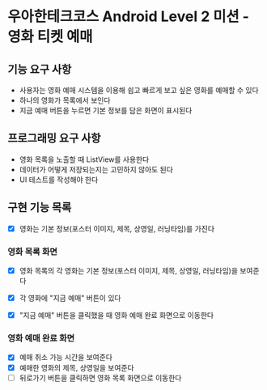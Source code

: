# 우아한테크코스 Android Level 2 미션 - 영화 티켓 예매

## 기능 요구 사항
- 사용자는 영화 예매 시스템을 이용해 쉽고 빠르게 보고 싶은 영화를 예매할 수 있다
- 하나의 영화가 목록에서 보인다
- 지금 예매 버튼을 누르면 기본 정보를 담은 화면이 표시된다


## 프로그래밍 요구 사항
- 영화 목록을 노출할 때 ListView를 사용한다
- 데이터가 어떻게 저장되는지는 고민하지 않아도 된다
- UI 테스트를 작성해야 한다


## 구현 기능 목록

- [x] 영화는 기본 정보(포스터 이미지, 제목, 상영일, 러닝타임)를 가진다


### 영화 목록 화면

- [x] 영화 목록의 각 영화는 기본 정보(포스터 이미지, 제목, 상영일, 러닝타임)을 보여준다
- [x] 각 영화에 "지금 예매" 버튼이 있다
- [x] "지금 예매" 버튼을 클릭했을 때 영화 예매 완료 화면으로 이동한다


### 영화 예매 완료 화면

- [x] 예매 취소 가능 시간을 보여준다
- [x] 예매한 영화의 제목, 상영일을 보여준다
- [ ] 뒤로가기 버튼을 클릭하면 영화 목록 화면으로 이동한다